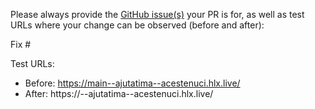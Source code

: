 Please always provide the [GitHub issue(s)](../issues) your PR is for, as well as test URLs where your change can be observed (before and after):

Fix #<gh-issue-id>

Test URLs:
- Before: https://main--ajutatima--acestenuci.hlx.live/
- After: https://<branch>--ajutatima--acestenuci.hlx.live/

